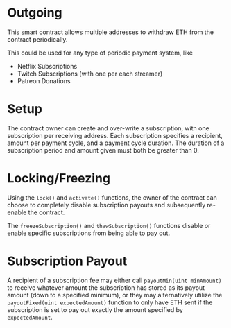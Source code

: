 Outgoing
===

This smart contract allows multiple addresses to withdraw ETH from the
contract periodically.

This could be used for any type of periodic payment system, like

* Netflix Subscriptions
* Twitch Subscriptions (with one per each streamer)
* Patreon Donations

# Setup

The contract owner can create and over-write a subscription, with one
subscription per receiving address. Each subscription specifies a
recipient, amount per payment cycle, and a payment cycle duration. The
duration of a subscription period and amount given must both be greater
than 0.

# Locking/Freezing

Using the `lock()` and `activate()` functions, the owner of the contract
can choose to completely disable subscription payouts and subsequently
re-enable the contract.

The `freezeSubscription()` and `thawSubscription()` functions disable or
enable specific subscriptions from being able to pay out.

# Subscription Payout

A recipient of a subscription fee may either call `payoutMin(uint minAmount)`
to receive whatever amount the subscription has stored as its payout amount
(down to a specified minimum), or they may alternatively utilize the
`payoutFixed(uint expectedAmount)` function to only have ETH sent if the
subscription is set to pay out exactly the amount specified by `expectedAmount`.
